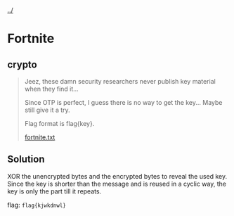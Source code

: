 [../](../../)

# Fortnite

## crypto

> Jeez, these damn security researchers never publish key material when they find it...
>
> Since OTP is perfect, I guess there is no way to get the key... Maybe still give it a try.
>
> Flag format is flag{key}.
>
> [fortnite.txt](fortnite.txt)

## Solution

XOR the unencrypted bytes and the encrypted bytes to reveal the used key. Since the key is shorter than the message and is reused in a cyclic way, the key is only the part till it repeats.

flag: `flag{kjwkdnwl}`